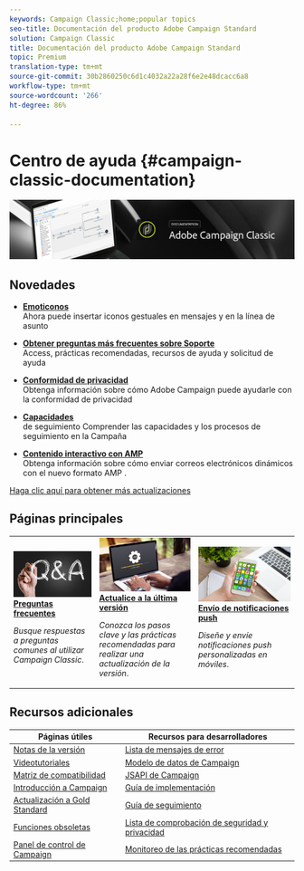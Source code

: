 ```yaml
---
keywords: Campaign Classic;home;popular topics
seo-title: Documentación del producto Adobe Campaign Standard
solution: Campaign Classic
title: Documentación del producto Adobe Campaign Standard
topic: Premium
translation-type: tm+mt
source-git-commit: 30b2860250c6d1c4032a22a28f6e2e48dcacc6a8
workflow-type: tm+mt
source-wordcount: '266'
ht-degree: 86%

---
```



# Centro de ayuda {#campaign-classic-documentation}

![](platform/using/assets/do-not-localize/banner_acc_doc.jpg)

## Novedades

* **[Emoticonos](delivery/using/defining-the-email-content.md#inserting-emoticons)**<br/>Ahora puede insertar iconos gestuales en mensajes y en la línea de asunto

* **[Obtener preguntas más frecuentes sobre Soporte](https://helpx.adobe.com/es/campaign/kb/ac-support.html)**<br/> Access, prácticas recomendadas, recursos de ayuda y solicitud de ayuda

* **[Conformidad de privacidad](https://helpx.adobe.com/es/campaign/kb/campaign-privacy.html)**<br/> 
Obtenga información sobre cómo Adobe Campaign puede ayudarle con la conformidad de privacidad

* **[Capacidades](https://helpx.adobe.com/es/campaign/kb/acc-tracking.html)**<br/> de seguimiento Comprender las capacidades y los procesos de seguimiento en la Campaña

* **[Contenido interactivo con AMP](delivery/using/defining-interactive-content.md)**<br/>Obtenga información sobre cómo enviar correos electrónicos dinámicos con el nuevo formato AMP .

[Haga clic aquí para obtener más actualizaciones](/help/rn/using/documentation-updates.md)

## Páginas principales

<table>
<tr>
  <td>
    <a href="platform/using/common-questions.md">
      <img alt="Preguntas frecuentes" src="platform/using/assets/FAQ.png"/>
    </a>
    <div>
      <a href="platform/using/common-questions.md">
    <strong>Preguntas frecuentes</strong>
    </a>
    </div>
    <p>
    <em>Busque respuestas a preguntas comunes al utilizar Campaign Classic</em>.
    <p>
  </td>
   <td>
    <a href="https://helpx.adobe.com/es/campaign/kb/acc-build-upgrade.html">
      <img alt="Generar actualización" src="platform/using/assets/upgrade.png" />
    </a>
    <div>
      <a href="https://helpx.adobe.com/es/campaign/kb/acc-build-upgrade.html">
    <strong>Actualice a la última versión</strong>
    </a>
    </div>
    <p>
    <em>Conozca los pasos clave y las prácticas recomendadas para realizar una actualización de la versión</em>.
    <p>
  </td>
  <td>
    <a href="delivery/using/creating-notifications.md">
       <img alt="Notificaciones push" src="platform/using/assets/push.png" />
    </a>
    <div>
       <a href="delivery/using/creating-notifications.md">
    <strong>Envío de notificaciones push</strong>
    </a>
    </div>
    <p>
    <em>Diseñe y envíe notificaciones push personalizadas en móviles</em>.
    <p>
  </td>
</tr>
</table>

## Recursos adicionales

| Páginas útiles | Recursos para desarrolladores |
|---|---|
| [Notas de la versión](/help/rn/using/latest-release.md) | [Lista de mensajes de error](https://docs.adobe.com/content/help/en/campaign-classic/technicalresources/error_messages/error_codes.html) |
| [Videotutoriales](https://docs.adobe.com/content/help/en/campaign-learn/campaign-classic-tutorials/overview.html) | [Modelo de datos de Campaign](configuration/using/about-data-model.md) |
| [Matriz de compatibilidad](https://helpx.adobe.com/es/campaign/kb/compatibility-matrix.html) | [JSAPI de Campaign](https://docs.adobe.com/content/help/en/campaign-classic/technicalresources/api/p-1.html) |
| [Introducción a Campaign](platform/using/about-adobe-campaign-classic.md) | [Guía de implementación](https://helpx.adobe.com/es/campaign/kb/acc-implementation.html) |
| [Actualización a Gold Standard ](https://helpx.adobe.com/es/campaign/kb/gold-standard.html) | [Guía de seguimiento](https://helpx.adobe.com/es/campaign/kb/acc-tracking.html) |
| [Funciones obsoletas](https://helpx.adobe.com/es/campaign/kb/deprecated-and-removed-features.html) | [Lista de comprobación de seguridad y privacidad](https://helpx.adobe.com/es/campaign/kb/acc-security.html) |
| [Panel de control de Campaign](https://docs.adobe.com/content/help/es-ES/control-panel/using/control-panel-home.html) | [Monitoreo de las prácticas recomendadas](https://helpx.adobe.com/es/campaign/kb/acc-maintenance.html) |
